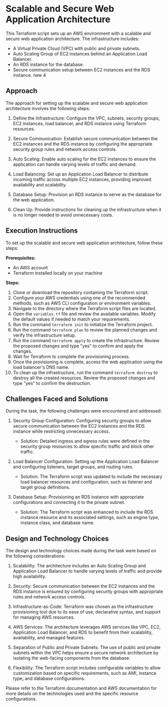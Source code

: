 # Scalable and Secure Web Application Architecture

This Terraform script sets up an AWS environment with a scalable and secure web application architecture. The infrastructure includes:

- A Virtual Private Cloud (VPC) with public and private subnets.
- Auto Scaling Group of EC2 instances behind an Application Load Balancer.
- An RDS instance for the database.
- Secure communication setup between EC2 instances and the RDS instance.
new 4
## Approach

The approach for setting up the scalable and secure web application architecture involves the following steps:

1. Define the Infrastructure: Configure the VPC, subnets, security groups, EC2 instances, load balancer, and RDS instance using Terraform resources.

2. Secure Communication: Establish secure communication between the EC2 instances and the RDS instance by configuring the appropriate security group rules and network access controls.

3. Auto Scaling: Enable auto scaling for the EC2 instances to ensure the application can handle varying levels of traffic and demand.

4. Load Balancing: Set up an Application Load Balancer to distribute incoming traffic across multiple EC2 instances, providing improved availability and scalability.

5. Database Setup: Provision an RDS instance to serve as the database for the web application.

6. Clean Up: Provide instructions for cleaning up the infrastructure when it is no longer needed to avoid unnecessary costs.

## Execution Instructions

To set up the scalable and secure web application architecture, follow these steps:

**Prerequisites:**
- An AWS account
- Terraform installed locally on your machine

**Steps:**
1. Clone or download the repository containing the Terraform script.
2. Configure your AWS credentials using one of the recommended methods, such as AWS CLI configuration or environment variables.
3. Navigate to the directory where the Terraform script files are located.
4. Open the `variables.tf` file and review the available variables. Modify the default values if needed to match your requirements.
5. Run the command `terraform init` to initialize the Terraform project.
6. Run the command `terraform plan` to review the planned changes and verify the infrastructure setup.
7. Run the command `terraform apply` to create the infrastructure. Review the proposed changes and type "yes" to confirm and apply the changes.
8. Wait for Terraform to complete the provisioning process.
9. Once the provisioning is complete, access the web application using the load balancer's DNS name.
10. To clean up the infrastructure, run the command `terraform destroy` to destroy all the created resources. Review the proposed changes and type "yes" to confirm the destruction.

## Challenges Faced and Solutions

During the task, the following challenges were encountered and addressed:

1. Security Group Configuration: Configuring security groups to allow secure communication between the EC2 instances and the RDS instance while restricting unnecessary access.
   - Solution: Detailed ingress and egress rules were defined in the security group resources to allow specific traffic and block other traffic.

2. Load Balancer Configuration: Setting up the Application Load Balancer and configuring listeners, target groups, and routing rules.
   - Solution: The Terraform script was updated to include the necessary load balancer resources and configuration, such as listener and target group definitions.

3. Database Setup: Provisioning an RDS instance with appropriate configurations and connecting it to the private subnet.
   - Solution: The Terraform script was enhanced to include the RDS instance resource and its associated settings, such as engine type, instance class, and database name.

## Design and Technology Choices

The design and technology choices made during the task were based on the following considerations:

1. Scalability: The architecture includes an Auto Scaling Group and Application Load Balancer to handle varying levels of traffic and provide high availability.

2. Security: Secure communication between the EC2 instances and the RDS instance is ensured by configuring security groups with appropriate rules and network access controls.

3. Infrastructure-as-Code: Terraform was chosen as the infrastructure provisioning tool due to its ease of use, declarative syntax, and support for managing AWS resources.

4. AWS Services: The architecture leverages AWS services like VPC, EC2, Application Load Balancer, and RDS to benefit from their scalability, availability, and managed features.

5. Separation of Public and Private Subnets: The use of public and private subnets within the VPC helps ensure a secure network architecture by isolating the web-facing components from the database.

6. Flexibility: The Terraform script includes configurable variables to allow customization based on specific requirements, such as AMI, instance type, and database configurations.

Please refer to the Terraform documentation and AWS documentation for more details on the technologies used and the specific resource configurations.

